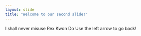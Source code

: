 ```yaml
---
layout: slide
title: "Welcome to our second slide!"
---
```

I shall never misuse Rex Kwon Do
Use the left arrow to go back!
